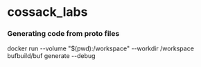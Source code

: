 # cossack_labs

### Generating code from proto files
docker run --volume "$(pwd):/workspace" --workdir /workspace bufbuild/buf generate --debug